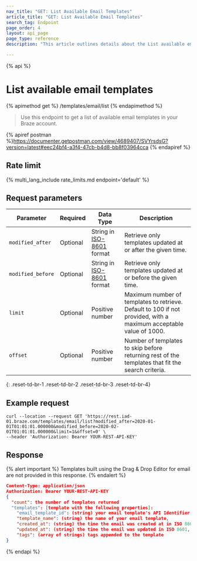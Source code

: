 ```yaml
---
nav_title: "GET: List Available Email Templates"
article_title: "GET: List Available Email Templates"
search_tag: Endpoint
page_order: 4
layout: api_page
page_type: reference
description: "This article outlines details about the List available email templates Braze endpoint."

---
```

{% api %}
# List available email templates
{% apimethod get %}
/templates/email/list
{% endapimethod %}

> Use this endpoint to get a list of available email templates in your Braze account.

{% apiref postman %}https://documenter.getpostman.com/view/4689407/SVYrsdsG?version=latest#eec24bf4-a3f4-47cb-b4d8-bb8f03964cca {% endapiref %}

## Rate limit

{% multi_lang_include rate_limits.md endpoint='default' %}

## Request parameters

| Parameter | Required | Data Type | Description |
|---|---|---|---|
| `modified_after`  | Optional | String in [ISO-8601](https://en.wikipedia.org/wiki/ISO_8601) format | Retrieve only templates updated at or after the given time. |
| `modified_before`  |  Optional | String in [ISO-8601](https://en.wikipedia.org/wiki/ISO_8601) format | Retrieve only templates updated at or before the given time. |
| `limit` | Optional | Positive number | Maximum number of templates to retrieve. Default to 100 if not provided, with a maximum acceptable value of 1000. |
| `offset`  |  Optional | Positive number | Number of templates to skip before returning rest of the templates that fit the search criteria. |
{: .reset-td-br-1 .reset-td-br-2 .reset-td-br-3  .reset-td-br-4}

## Example request
```
curl --location --request GET 'https://rest.iad-01.braze.com/templates/email/list?modified_after=2020-01-01T01:01:01.000000&modified_before=2020-02-01T01:01:01.000000&limit=1&offset=0' \
--header 'Authorization: Bearer YOUR-REST-API-KEY'
```

## Response 

{% alert important %}
Templates built using the Drag & Drop Editor for email are not provided in this response.
{% endalert %}

```json
Content-Type: application/json
Authorization: Bearer YOUR-REST-API-KEY
{
  "count": the number of templates returned
  "templates": [template with the following properties]:
    "email_template_id": (string) your email template's API Identifier,
    "template_name": (string) the name of your email template,
    "created_at": (string) the time the email was created at in ISO 8601,
    "updated_at": (string) the time the email was updated in ISO 8601,
    "tags": (array of strings) tags appended to the template
}
```
{% endapi %}



